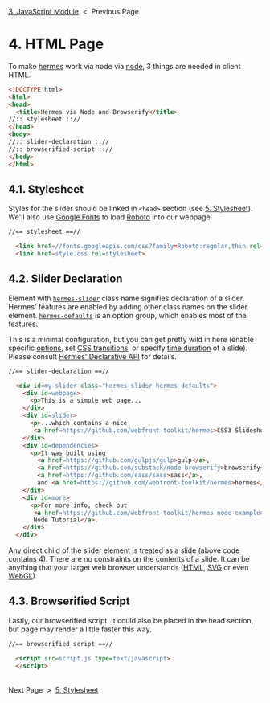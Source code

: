 [3. JavaScript Module][js-module] &nbsp;&lt;&nbsp; Previous Page

[js-module]: 3_script.js.md

# 4. HTML Page

To make [hermes][hermes] work via node via [node][node],
3 things are needed in client HTML.

[hermes]: https://github.com/webfront-toolkit/hermes
[node]: https://nodejs.org/en/

```html
<!DOCTYPE html>
<html>
<head>
  <title>Hermes via Node and Browserify</title>
//:: stylesheet :://
</head>
<body>
//:: slider-declaration :://
//:: browserified-script :://
</body>
</html>
```

## 4.1. Stylesheet

Styles for the slider should be linked in `<head>` section (see
[5. Stylesheet][stylesheet]). We'll also use [Google Fonts][gfonts]
to load [Roboto][roboto] into our webpage.

[gfonts]: https://developers.google.com/fonts/
[roboto]: https://fonts.google.com/specimen/Roboto

```html
//== stylesheet ==//

  <link href=//fonts.googleapis.com/css?family=Roboto:regular,thin rel=stylesheet>
  <link href=style.css rel=stylesheet>
```

## 4.2. Slider Declaration

Element with [`hermes-slider`][layout-slider] class name signifies
declaration of a slider.
Hermes' features are enabled by adding other class names on
the slider element.
[`hermes-defaults`][hermes-defaults] is an option group, which enables
most of the features.

This is a minimal configuration, but you can get pretty wild in here
(enable specific [options][option-classes],
set [CSS transitions][transition-class],
or specify [time duration][time-classes] of a slide).
Please consult [Hermes' Declarative API][css-api] for details.

[layout-slider]: https://github.com/webfront-toolkit/hermes/blob/master/doc/class-names.md#hermes-slider
[transition-class]: https://github.com/webfront-toolkit/hermes/blob/master/doc/class-names.md#hermes-transition--sg
[time-classes]: https://github.com/webfront-toolkit/hermes/blob/master/doc/class-names.md#time-class-names
[option-classes]: https://github.com/webfront-toolkit/hermes/blob/master/doc/class-names.md#option-class-names
[hermes-defaults]: https://github.com/webfront-toolkit/hermes/blob/master/doc/class-names.md#hermes-defaults
[css-api]: https://github.com/webfront-toolkit/hermes/blob/master/doc/class-names.md

```html
//== slider-declaration ==//

  <div id=my-slider class="hermes-slider hermes-defaults">
    <div id=webpage>
      <p>This is a simple web page...
    </div>
    <div id=slider>
      <p>...which contains a nice
       <a href=https://github.com/webfront-toolkit/hermes>CSS3 Slideshow</a>.
    </div>
    <div id=dependencies>
      <p>It was built using
        <a href=https://github.com/gulpjs/gulp>gulp</a>,
        <a href=https://github.com/substack/node-browserify>browserify</a>,
        <a href=https://github.com/sass/sass>sass</a>,
        and <a href=https://github.com/webfront-toolkit/hermes>hermes</a>.
    </div>
    <div id=more>
      <p>For more info, check out
       <a href=https://github.com/webfront-toolkit/hermes-node-example>Hermes
       Node Tutorial</a>.
    </div>
  </div>
```

Any direct child of the slider element is treated as a slide
(above code contains 4).
There are no constraints on the contents of&nbsp;a&nbsp;slide.
It can be anything that your target web browser understands
([HTML][html], [SVG][svg] or even [WebGL][webgl]).

[html]: https://www.w3.org/TR/html5/
[svg]: https://www.w3.org/TR/SVG2/
[webgl]: https://www.khronos.org/registry/webgl/specs/1.0/

## 4.3. Browserified Script

Lastly, our browserified script. It could also be placed in the head section,
but page may render a little faster this way.

```html
//== browserified-script ==//

  <script src=script.js type=text/javascript>
  </script>
```

&nbsp;<br>
Next Page &nbsp;&gt;&nbsp; [5. Stylesheet][stylesheet]

[stylesheet]: 5_style.scss.md

